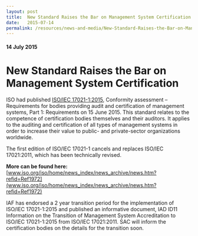 ```yaml
---
layout: post
title:  New Standard Raises the Bar on Management System Certification
date:   2015-07-14
permalink: /resources/news-and-media/New-Standard-Raises-the-Bar-on-Management-System-Certification
---
```

#### 14 July 2015
# **New Standard Raises the Bar on Management System Certification**

ISO had published [ISO/IEC 17021-1:2015](http://www.iso.org/obp/ui/#iso:std:iso-iec:17021:-1:ed-1:v1:en), Conformity assessment – Requirements for bodies providing audit and certification of management systems, Part 1: Requirements on 15 June 2015.   This standard relates to the competence of certification bodies themselves and their auditors. It applies to the auditing and certification of all types of management systems in order to increase their value to public- and private-sector organizations worldwide.
 
The first edition of ISO/IEC 17021-1 cancels and replaces ISO/IEC 17021:2011, which has been technically revised.  
 
**More can be found here:** [www.iso.org/iso/home/news_index/news_archive/news.htm?refid=Ref1972](www.iso.org/iso/home/news_index/news_archive/news.htm?refid=Ref1972)
 
IAF has endorsed  a 2 year transition period for the implementation of ISO/IEC 17021-1:2015 and published an informative document, IAD ID11  Information on the Transition of Management System Accreditation to ISO/IEC 17021-1:2015 from ISO/IEC 17021:2011.  SAC will inform the certification bodies on the details for the transition soon.

